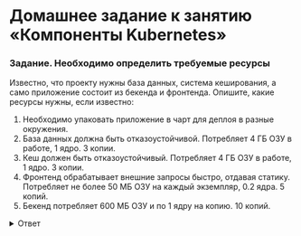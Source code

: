# Домашнее задание к занятию «Компоненты Kubernetes»

### Задание. Необходимо определить требуемые ресурсы
Известно, что проекту нужны база данных, система кеширования, а само приложение состоит из бекенда и фронтенда. Опишите, какие ресурсы нужны, если известно:

1. Необходимо упаковать приложение в чарт для деплоя в разные окружения. 
2. База данных должна быть отказоустойчивой. Потребляет 4 ГБ ОЗУ в работе, 1 ядро. 3 копии. 
3. Кеш должен быть отказоустойчивый. Потребляет 4 ГБ ОЗУ в работе, 1 ядро. 3 копии. 
4. Фронтенд обрабатывает внешние запросы быстро, отдавая статику. Потребляет не более 50 МБ ОЗУ на каждый экземпляр, 0.2 ядра. 5 копий. 
5. Бекенд потребляет 600 МБ ОЗУ и по 1 ядру на копию. 10 копий.

<details>
<summary>Ответ</summary>
<br>   

Необходимые ресурсы для проекта

|          | CPU | RAM  | Replicas | Sum CPU | Sum RAM |
|----------|-----|------|----------|---------| ------- |
| БД       | 1   | 4    | 3        | 3       | 12      |
| Кеш      | 1   | 4    | 3        | 3       | 12      |
| Фронтенд | 0,2 | 0,05 | 5        | 1       | 0,25    |
| Бекенд   | 1   | 0,6  | 10       | 10      | 6       |

Расчёт количества рабочих нод кластера для проекта:
- Control Plane - 3 ноды, в минимальной конфигурации 2 CPU, 2 RAM
- Worker Node
  - БД - 3 ноды, конфигурация ноды 1 CPU, 4 RAM
  - Кеш - 3 ноды, конфигурация ноды 1 CPU, 4 RAM
  - Фронтенд - 2 ноды, конфигурация ноды 0,5 CPU, 0,125 RAM
  - Бекенд - 2 ноды, конфигурация ноды 5 CPU, 3 RAM

Суммарно для проекта требуется:
  - 17 CPU
  - 30,25 RAM

Для получения отказоустойчивости, исходя из суммарных значений, к этим значениям прибавим 40%,
что даст нам возможность не потерять в производительности при отказе 1 ноды.

Итоговые значения:

Расчёт ресурсов с учётом миграций и выхода ноды из строя
  - CPU: 17 + 40% = 24 (округлил в +)
  - RAM: 30,25 + 40% = 43 (округлил в +)

Расчёт одной ноды (известно что потребуется три рабочие ноды):
  - CPU: 24 / 3 = 8 + 1 (на работу самой ноды) = 9
  - RAM: 43 / 3 = 15 (округлил в +) +1 (на работу самой ноды) = 16

Итого
  - Нужно 3 рабоче ноды, характеристики одной ноды 9 CPU, 16 RAM
  - Нужно 3 управляющие ноды, характеристики одной ноды 2 CPU, 2 RAM   

</details>